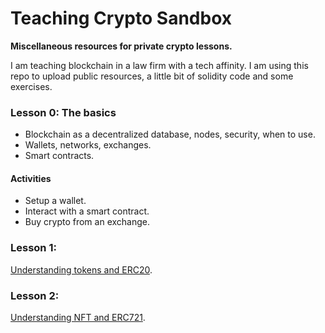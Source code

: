 # Teaching Crypto Sandbox
**Miscellaneous resources for private crypto lessons.**

I am teaching blockchain in a law firm with a tech affinity. I am using this repo to upload public resources, a little bit of solidity code and some exercises.

### Lesson 0: The basics
* Blockchain as a decentralized database, nodes, security, when to use.
* Wallets, networks, exchanges.
* Smart contracts.

#### Activities
* Setup a wallet.
* Interact with a smart contract.
* Buy crypto from an exchange.

### Lesson 1:
[Understanding tokens and ERC20](https://github.com/salvadorjesus/teaching-crypto-sandbox/tree/master/L1.%20Understanding%20tokens%20and%20ERC20).

### Lesson 2:
[Understanding NFT and ERC721](https://github.com/salvadorjesus/teaching-crypto-sandbox/tree/master/L2.%20Understanding%20NFT%20and%20ERC721).
